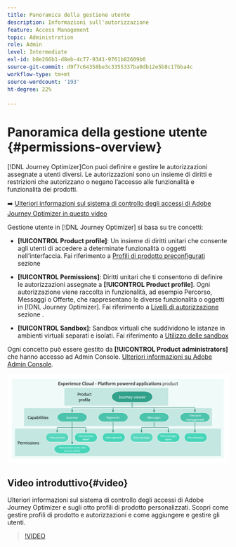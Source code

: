 ```yaml
---
title: Panoramica della gestione utente
description: Informazioni sull'autorizzazione
feature: Access Management
topic: Administration
role: Admin
level: Intermediate
exl-id: b8e266b1-d8eb-4c77-9341-9761b82609b0
source-git-commit: d9f7c64358be3c3355337ba0db12e5b8c17bba4c
workflow-type: tm+mt
source-wordcount: '193'
ht-degree: 22%

---
```


# Panoramica della gestione utente {#permissions-overview}

[!DNL Journey Optimizer]Con puoi definire e gestire le autorizzazioni assegnate a utenti diversi. Le autorizzazioni sono un insieme di diritti e restrizioni che autorizzano o negano l’accesso alle funzionalità e funzionalità dei prodotti.

➡️ [Ulteriori informazioni sul sistema di controllo degli accessi di Adobe Journey Optimizer in questo video](#video)

Gestione utente in [!DNL Journey Optimizer] si basa su tre concetti:

* **[!UICONTROL Product profile]**: Un insieme di diritti unitari che consente agli utenti di accedere a determinate funzionalità o oggetti nell’interfaccia. Fai riferimento a [Profili di prodotto preconfigurati](ootb-product-profiles.md) sezione

* **[!UICONTROL Permissions]**: Diritti unitari che ti consentono di definire le autorizzazioni assegnate a **[!UICONTROL Product profile]**. Ogni autorizzazione viene raccolta in funzionalità, ad esempio Percorso, Messaggi o Offerte, che rappresentano le diverse funzionalità o oggetti in [!DNL Journey Optimizer]. Fai riferimento a [Livelli di autorizzazione](high-low-permissions.md) sezione .

* **[!UICONTROL Sandbox]**: Sandbox virtuali che suddividono le istanze in ambienti virtuali separati e isolati. Fai riferimento a [Utilizzo delle sandbox](sandboxes.md)

Ogni concetto può essere gestito da **[!UICONTROL Product administrators]** che hanno accesso ad Admin Console. [Ulteriori informazioni su Adobe Admin Console](https://helpx.adobe.com/it/enterprise/managing/user-guide.html).

![](assets/do-not-localize/permissions_2.png)

## Video introduttivo{#video}

Ulteriori informazioni sul sistema di controllo degli accessi di Adobe Journey Optimizer e sugli otto profili di prodotto personalizzati. Scopri come gestire profili di prodotto e autorizzazioni e come aggiungere e gestire gli utenti.

>[!VIDEO](https://video.tv.adobe.com/v/333998?quality=12)

